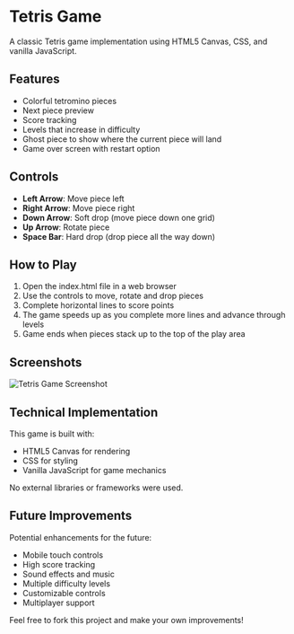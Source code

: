 # Tetris Game

A classic Tetris game implementation using HTML5 Canvas, CSS, and vanilla JavaScript.

## Features

- Colorful tetromino pieces
- Next piece preview
- Score tracking
- Levels that increase in difficulty
- Ghost piece to show where the current piece will land
- Game over screen with restart option

## Controls

- **Left Arrow**: Move piece left
- **Right Arrow**: Move piece right 
- **Down Arrow**: Soft drop (move piece down one grid)
- **Up Arrow**: Rotate piece
- **Space Bar**: Hard drop (drop piece all the way down)

## How to Play

1. Open the index.html file in a web browser
2. Use the controls to move, rotate and drop pieces
3. Complete horizontal lines to score points
4. The game speeds up as you complete more lines and advance through levels
5. Game ends when pieces stack up to the top of the play area

## Screenshots

![Tetris Game Screenshot](https://github.com/ironman-29/tetris-game/raw/main/screenshots/tetris-screenshot.png)

## Technical Implementation

This game is built with:
- HTML5 Canvas for rendering
- CSS for styling
- Vanilla JavaScript for game mechanics

No external libraries or frameworks were used.

## Future Improvements

Potential enhancements for the future:
- Mobile touch controls
- High score tracking
- Sound effects and music
- Multiple difficulty levels
- Customizable controls
- Multiplayer support

Feel free to fork this project and make your own improvements!
